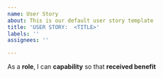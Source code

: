 ```yaml
---
name: User Story
about: This is our default user story template
title: 'USER STORY:  <TITLE>'
labels: ''
assignees: ''

---
```


As a **role**, I can **capability** so that **received benefit**

